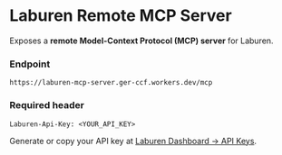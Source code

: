 # Laburen Remote MCP Server

Exposes a **remote Model-Context Protocol (MCP) server** for Laburen.

### Endpoint
```text
https://laburen-mcp-server.ger-ccf.workers.dev/mcp
```

### Required header
```text
Laburen-Api-Key: <YOUR_API_KEY>
```

Generate or copy your API key at <a href="https://dashboard.laburen.com/settings/api-keys" target="_blank" rel="noopener noreferrer">Laburen Dashboard → API Keys</a>.
